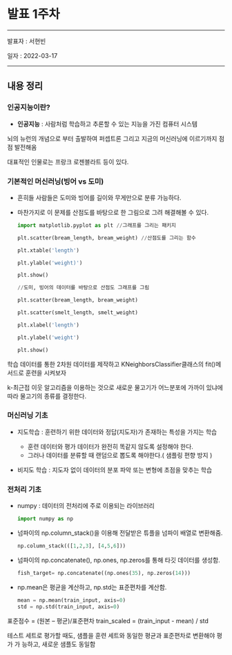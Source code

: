 # 발표 1주차

---

발표자 : 서현빈

일자 : 2022-03-17

---

## 내용 정리

### 인공지능이란?

- **인공지능** : 사람처럼 학습하고 추론할 수 있는 지능을 가진 컴퓨터 시스템

뇌의 뉴런의 개념으로 부터 출발하여 퍼셉트론 그리고 지금의 머신러닝에 이르기까지 점점 발전해옴

대표적인 인물로는 프랑크 로젠블라트 등이 있다.

### 기본적인 머신러닝(빙어 vs 도미)

- 흔히들 사람들은 도미와 빙어를 길이와 무게만으로 분류 가능하다.

- 마찬가지로 이 문제를 산점도를 바탕으로 한 그림으로 그려 해결해볼 수 있다.

  ```python
  import matplotlib.pyplot as plt //그래프를 그리는 패키지
  
  plt.scatter(bream_length, bream_weight) //산점도를 그리는 함수
  
  plt.xtable('length')
  
  plt.ylable('weight)') 
  
  plt.show() 
  
  //도미, 빙어의 데이터를 바탕으로 산점도 그래프를 그림
  
  plt.scatter(bream_length, bream_weight) 
  
  plt.scatter(smelt_length, smelt_weight) 
  
  plt.xlabel('length') 
  
  plt.ylabel('weight') 
  
  plt.show()
  ```
  

학습 데이터를 통한 2차원 데이터를 제작하고 KNeighborsClassifier클래스의 fit()메서드로 훈련을 시켜보자

k-최근접 이웃 알고리즘을 이용하는 것으로 새로운 물고기가 어느분포에 가까이 있냐에 따라 물고기의 종류를 결정한다.

### 머신러닝 기초

- 지도학습 : 훈련하기 위한 데이터와 정답(지도자)가 존재하는 특성을 가지는 학습
  - 훈련 데이터와 평가 데이터가 완전히 똑같지 않도록 설정해야 한다. 
  - 그러나 데이터를 분류할 때 랜덤으로 뽑도록 해야한다.( 샘플링 편향 방지 )

- 비지도 학습 : 지도자 없이 데이터의 분포 파악 또는 변형에 초점을 맞추는 학습

### 전처리 기초

- numpy : 데이터의 전처리에 주로 이용되는 라이브러리

  ```python
  import numpy as np
  ```

- 넘파이의 np.column_stack()을 이용해 전달받은 튜플을 넘파이 배열로 변환해줌.

  ```python
  np.column_stack(([1,2,3], [4,5,6]))
  ```

- 넘파이의 np.concatenate(), np.ones, np.zeros를 통해 타깃 데이터를 생성함.
  ```python
  fish_target= np.concatenate((np.ones(35), np.zeros(14)))
  ```
  
- np.mean은 평균을 계산하고, np.std는 표준편차를 계산함.
  ```python
  mean = np.mean(train_input, axis=0)
  std = np.std(train_input, axis=0)
  ```

표준점수 = (원본 – 평균)/표준편차  train_scaled = (train_input - mean) / std

테스트 세트로 평가할 때도, 샘플을 훈련 세트와 동일한 평균과 표준편차로 변환해야 평가 가 능하고, 새로운 샘플도 동일함